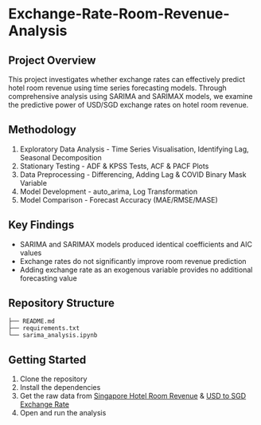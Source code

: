 # Exchange-Rate-Room-Revenue-Analysis
## Project Overview
This project investigates whether exchange rates can effectively predict hotel room revenue using time series forecasting models. Through comprehensive analysis using SARIMA and SARIMAX models, we examine the predictive power of USD/SGD exchange rates on hotel room revenue.
## Methodology
1. Exploratory Data Analysis - Time Series Visualisation, Identifying Lag, Seasonal Decomposition
2. Stationary Testing - ADF & KPSS Tests, ACF & PACF Plots
3. Data Preprocessing - Differencing, Adding Lag & COVID Binary Mask Variable
4. Model Development - auto_arima, Log Transformation
5. Model Comparison - Forecast Accuracy (MAE/RMSE/MASE)
## Key Findings
* SARIMA and SARIMAX models produced identical coefficients and AIC values
* Exchange rates do not significantly improve room revenue prediction
* Adding exchange rate as an exogenous variable provides no additional forecasting value
## Repository Structure
```
├── README.md
├── requirements.txt
└── sarima_analysis.ipynb
```
## Getting Started
1. Clone the repository
2. Install the dependencies
3. Get the raw data from [Singapore Hotel Room Revenue](https://data.gov.sg/datasets/d_8e62605f0c1c948702b6ea0fe45242d3/view?dataExplorerPage=1) & [USD to SGD Exchange Rate](https://tablebuilder.singstat.gov.sg/table/TS/M700051)
4. Open and run the analysis
